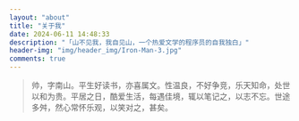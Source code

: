 ```yaml
---
layout: "about"
title: "关于我"
date: 2024-06-11 14:48:33
description: "「山不见我，我自见山，一个热爱文学的程序员的自我独白」"
header-img: "img/header_img/Iron-Man-3.jpg"
comments: true
---
```


> 帅，字南山。平生好读书，亦喜属文。性温良，不好争竞，乐天知命，处世以和为贵。平居之日，酷爱生活，每遇佳境，辄以笔记之，以志不忘。世途多舛，然心常怀乐观，以笑对之，甚矣。
> 
